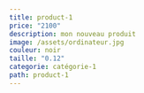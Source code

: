 ```yaml
---
title: product-1
price: "2100"
description: mon nouveau produit
image: /assets/ordinateur.jpg
couleur: noir
taille: "0.12"
categorie: catégorie-1
path: product-1
---
```

